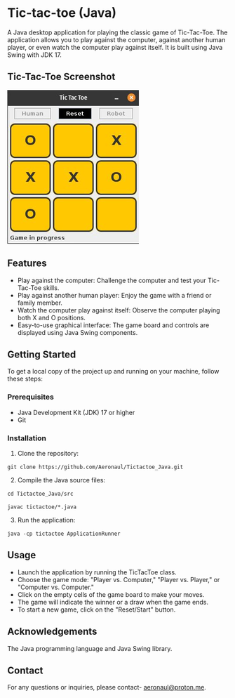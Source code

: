 # Tic-tac-toe (Java)
A Java desktop application for playing the classic game of Tic-Tac-Toe. The application allows you to play against the computer, against another human player, or even watch the computer play against itself. It is built using Java Swing with JDK 17.

## Tic-Tac-Toe Screenshot
![Tic-tac-toe screenshot](screenshot.jpg?raw=true)

## Features
- Play against the computer: Challenge the computer and test your Tic-Tac-Toe skills.
- Play against another human player: Enjoy the game with a friend or family member.
- Watch the computer play against itself: Observe the computer playing both X and O positions.
- Easy-to-use graphical interface: The game board and controls are displayed using Java Swing components.

## Getting Started
To get a local copy of the project up and running on your machine, follow these steps:

### Prerequisites
- Java Development Kit (JDK) 17 or higher
- Git

### Installation
1. Clone the repository:
```
git clone https://github.com/Aeronaul/Tictactoe_Java.git
```
2. Compile the Java source files:
```
cd Tictactoe_Java/src
```
```
javac tictactoe/*.java
```
3. Run the application:
```
java -cp tictactoe ApplicationRunner
```

## Usage
- Launch the application by running the TicTacToe class.
- Choose the game mode: "Player vs. Computer," "Player vs. Player," or "Computer vs. Computer."
- Click on the empty cells of the game board to make your moves.
- The game will indicate the winner or a draw when the game ends.
- To start a new game, click on the "Reset/Start" button.

## Acknowledgements
The Java programming language and Java Swing library.

## Contact
For any questions or inquiries, please contact- aeronaul@proton.me.
